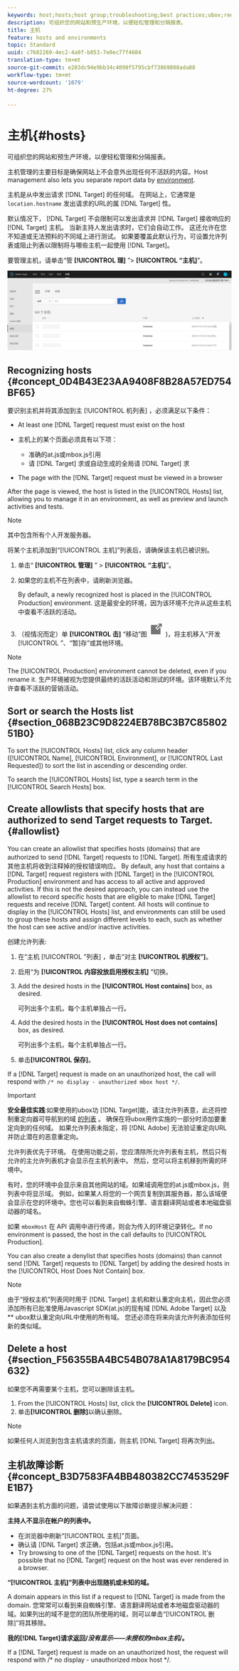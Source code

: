 ```yaml
---
keywords: host;hosts;host group;troubleshooting;best practices;ubox;redirects;redirect;whitelist;allowlist;blacklist;blocklist
description: 可组织您的网站和预生产环境，以便轻松管理和分隔报表。
title: 主机
feature: hosts and environments
topic: Standard
uuid: c7682269-4ec2-4a0f-b053-7e0ec77f4604
translation-type: tm+mt
source-git-commit: e203dc94e9bb34c4090f5795cbf73869808ada88
workflow-type: tm+mt
source-wordcount: '1079'
ht-degree: 27%

---
```



# 主机{#hosts}

可组织您的网站和预生产环境，以便轻松管理和分隔报表。

主机管理的主要目标是确保网站上不会意外出现任何不活跃的内容。Host management also lets you separate report data by [environment](/help/administrating-target/environments.md).

主机是从中发出请求 [!DNL Target] 的任何域。 在网站上，它通常是 `location.hostname` 发出请求的URL的属 [!DNL Target] 性。

默认情况下， [!DNL Target] 不会限制可以发出请求并 [!DNL Target] 接收响应的 [!DNL Target] 主机。 当新主持人发出请求时，它们会自动工作。 这还允许在您不知道或无法预料的不同域上进行测试。 如果要覆盖此默认行为，可设置允许列表或阻止列表以限制将与哪些主机一起使用 [!DNL Target]。

要管理主机，请单击“管 **[!UICONTROL 理]** ”> **[!UICONTROL “主机]**”。

![](assets/hosts_list.png)

## Recognizing hosts {#concept_0D4B43E23AA9408F8B28A57ED754BF65}

要识别主机并将其添加到主 [!UICONTROL 机列表] ，必须满足以下条件：

* At least one [!DNL Target] request must exist on the host
* 主机上的某个页面必须具有以下项：

   * 准确的at.js或mbox.js引用
   * 请 [!DNL Target] 求或自动生成的全局请 [!DNL Target] 求

* The page with the [!DNL Target] request must be viewed in a browser

After the page is viewed, the host is listed in the [!UICONTROL Hosts] list, allowing you to manage it in an environment, as well as preview and launch activities and tests.

>[!NOTE]
>
>其中包含所有个人开发服务器。

将某个主机添加到“[!UICONTROL 主机]”列表后，请确保该主机已被识别。

1. 单击“ **[!UICONTROL 管理]** ” > **[!UICONTROL “主机]**”。
1. 如果您的主机不在列表中，请刷新浏览器。

   By default, a newly recognized host is placed in the [!UICONTROL Production] environment. 这是最安全的环境，因为该环境不允许从这些主机中查看不活跃的活动。

1. （视情况而定）单 **[!UICONTROL 击]** “移动”图 ![标(移动图标](/help/administrating-target/assets/icon-move.png) )，将主机移入“开发 [!UICONTROL ”、“暂]存”或其他环境。

>[!NOTE]
>
>The [!UICONTROL Production] environment cannot be deleted, even if you rename it. 生产环境被视为您提供最终的活跃活动和测试的环境。该环境默认不允许查看不活跃的营销活动。

## Sort or search the Hosts list {#section_068B23C9D8224EB78BC3B7C8580251B0}

To sort the [!UICONTROL Hosts] list, click any column header ([!UICONTROL Name], [!UICONTROL Environment], or [!UICONTROL Last Requested]) to sort the list in ascending or descending order.

To search the [!UICONTROL Hosts] list, type a search term in the [!UICONTROL Search Hosts] box.

## Create allowlists that specify hosts that are authorized to send Target requests to Target. {#allowlist}

You can create an allowlist that specifies hosts (domains) that are authorized to send [!DNL Target] requests to [!DNL Target]. 所有生成请求的其他主机将收到注释掉的授权错误响应。 By default, any host that contains a [!DNL Target] request registers with [!DNL Target] in the [!UICONTROL Production] environment and has access to all active and approved activities. If this is not the desired approach, you can instead use the allowlist to record specific hosts that are eligible to make [!DNL Target] requests and receive [!DNL Target] content. All hosts will continue to display in the [!UICONTROL Hosts] list, and environments can still be used to group these hosts and assign different levels to each, such as whether the host can see active and/or inactive activities.

创建允许列表:

1. 在“主机 [!UICONTROL ”列表] ，单击“对主 **[!UICONTROL 机授权”]**。
1. 启用“为 **[!UICONTROL 内容投放启用授权主机]** ”切换。
1. Add the desired hosts in the **[!UICONTROL Host contains]** box, as desired.

   可列出多个主机，每个主机单独占一行。

1. Add the desired hosts in the **[!UICONTROL Host does not contains]** box, as desired.

   可列出多个主机，每个主机单独占一行。

1. 单击&#x200B;**[!UICONTROL 保存]**。

If a [!DNL Target] request is made on an unauthorized host, the call will respond with `/* no display - unauthorized mbox host */`.

>[!IMPORTANT]
>
>**安全最佳实践**:如果使用的ubox功 [!DNL Target]能，请注允许列表意，此还将控制重定向器可导航到的域 [的列表](/help/c-implementing-target/c-non-javascript-based-implementation/working-with-redirectors.md) 。 确保在将ubox用作实施的一部分时添加要重定向到的任何域。 如果允许列表未指定，将 [!DNL Adobe] 无法验证重定向URL并防止潜在的恶意重定向。
>
>允许列表优先于环境。 在使用功能之前，您应清除所允许列表有主机，然后只有允许的主允许列表机才会显示在主机列表中。 然后，您可以将主机移到所需的环境中。

有时，您的环境中会显示来自其他网站的域。如果域调用您的at.js或mbox.js，则列表中将显示域。 例如，如果某人将您的一个网页复制到其服务器，那么该域便会显示在您的环境中。您也可以看到来自蜘蛛引擎、语言翻译网站或者本地磁盘驱动器的域名。

如果 `mboxHost` 在 API 调用中进行传递，则会为传入的环境记录转化。If no environment is passed, the host in the call defaults to [!UICONTROL Production].

You can also create a denylist that specifies hosts (domains) than cannot send [!DNL Target] requests to [!DNL Target] by adding the desired hosts in the [!UICONTROL Host Does Not Contain] box.

>[!NOTE]
>
>由于“授权主机”列表同时用于 [!DNL Target] 主机和默认重定向主机，因此您必须添加所有已批准使用Javascript SDK(at.js)的现有域 [!DNL Adobe Target] 以及 ** ubox默认重定向URL中使用的所有域。 您还必须在将来向该允许列表添加任何新的类似域。

## Delete a host {#section_F56355BA4BC54B078A1A8179BC954632}

如果您不再需要某个主机，您可以删除该主机。

1. From the [!UICONTROL Hosts] list, click the **[!UICONTROL Delete]** icon.
1. 单击&#x200B;**[!UICONTROL 删除]**&#x200B;以确认删除。

>[!NOTE]
>
>如果任何人浏览到包含主机请求的页面，则主机 [!DNL Target] 将再次列出。

## 主机故障诊断 {#concept_B3D7583FA4BB480382CC7453529FE1B7}

如果遇到主机方面的问题，请尝试使用以下故障诊断提示解决问题：

**主持人不显示在帐户的列表中。**

* 在浏览器中刷新“[!UICONTROL 主机]”页面。
* 确认请 [!DNL Target] 求正确，包括at.js或mbox.js引用。
* Try browsing to one of the [!DNL Target] requests on the host. It&#39;s possible that no [!DNL Target] request on the host was ever rendered in a browser.

**“[!UICONTROL 主机]”列表中出现随机或未知的域。**

A domain appears in this list if a request to [!DNL Target] is made from the domain. 您常常可以看到来自蜘蛛引擎、语言翻译网站或者本地磁盘驱动器的域。如果列出的域不是您的团队所使用的域，则可以单击“[!UICONTROL 删除]”将其移除。

**我的[!DNL Target]请求返回/*没有显示——未授权的mbox主机*/。**

If a [!DNL Target] request is made on an unauthorized host, the request will respond with /* no display - unauthorized mbox host */.
